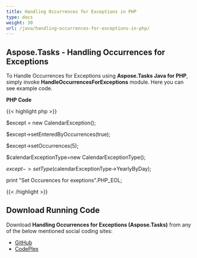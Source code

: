 ```yaml
---
title: Handling Occurrences for Exceptions in PHP
type: docs
weight: 30
url: /java/handling-occurrences-for-exceptions-in-php/
---
```


## **Aspose.Tasks - Handling Occurrences for Exceptions**
To Handle Occurrences for Exceptions using **Aspose.Tasks Java for PHP**, simply invoke **HandleOccurrencesForExceptions** module. Here you can see example code.

**PHP Code**

{{< highlight php >}}

 $except = new CalendarException();

$except->setEnteredByOccurrences(true);

$except->setOccurrences(5);

$calendarExceptionType=new CalendarExceptionType();

$except->setType($calendarExceptionType->YearlyByDay);

print "Set Occurences for exeptions".PHP_EOL;

{{< /highlight >}}
## **Download Running Code**
Download **Handling Occurrences for Exceptions (Aspose.Tasks)** from any of the below mentioned social coding sites:

- [GitHub](https://github.com/aspose-tasks/Aspose.Tasks-for-Java/blob/master/Plugins/Aspose_Tasks_Java_for_PHP/src/aspose/tasks/WorkingWithCalendarExceptions/HandleOccurrencesForExceptions.php)
- [CodePlex](https://asposetasksjavaphp.codeplex.com/SourceControl/latest#src/aspose/tasks/WorkingWithCalendarExceptions/HandleOccurrencesForExceptions.php)
